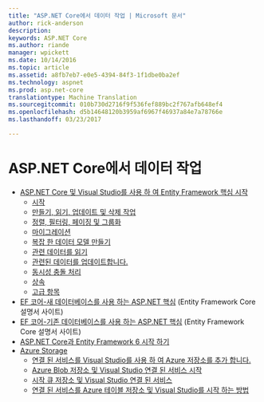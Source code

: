 ```yaml
---
title: "ASP.NET Core에서 데이터 작업 | Microsoft 문서"
author: rick-anderson
description: 
keywords: ASP.NET Core
ms.author: riande
manager: wpickett
ms.date: 10/14/2016
ms.topic: article
ms.assetid: a8fb7eb7-e0e5-4394-84f3-1f1dbe0ba2ef
ms.technology: aspnet
ms.prod: asp.net-core
translationtype: Machine Translation
ms.sourcegitcommit: 010b730d2716f9f536fef889bc2f767afb648ef4
ms.openlocfilehash: d5b14648120b3959af6967f46937a84e7a78766e
ms.lasthandoff: 03/23/2017

---
```

# <a name="working-with-data-in-aspnet-core"></a>ASP.NET Core에서 데이터 작업 

*   [ASP.NET Core 및 Visual Studio를 사용 하 여 Entity Framework 핵심 시작](ef-mvc/index.md)
    *   [시작](ef-mvc/intro.md)
    *   [만들기, 읽기, 업데이트 및 삭제 작업](ef-mvc/crud.md)
    *   [정렬, 필터링, 페이징 및 그룹화](ef-mvc/sort-filter-page.md)
    *   [마이그레이션](ef-mvc/migrations.md)
    *   [복잡 한 데이터 모델 만들기](ef-mvc/complex-data-model.md)
    *   [관련 데이터를 읽기](ef-mvc/read-related-data.md)
    *   [관련된 데이터를 업데이트합니다.](ef-mvc/update-related-data.md)
    *   [동시성 충돌 처리](ef-mvc/concurrency.md)
    *   [상속](ef-mvc/inheritance.md)
    *   [고급 항목](ef-mvc/advanced.md)
* [EF 코어-새 데이터베이스를 사용 하는 ASP.NET 핵심](https://docs.microsoft.com/ef/core/get-started/aspnetcore/new-db) (Entity Framework Core 설명서 사이트)
* [EF 코어-기존 데이터베이스를 사용 하는 ASP.NET 핵심](https://docs.microsoft.com/ef/core/get-started/aspnetcore/existing-db) (Entity Framework Core 설명서 사이트)
*   [ASP.NET Core과 Entity Framework 6 시작 하기](entity-framework-6.md)
*   [Azure Storage](azure-storage/index.md)
    *   [연결 된 서비스를 Visual Studio를 사용 하 여 Azure 저장소를 추가 합니다.](https://azure.microsoft.com/documentation/articles/vs-azure-tools-connected-services-storage/)
    *   [Azure Blob 저장소 및 Visual Studio 연결 된 서비스 시작](https://azure.microsoft.com/documentation/articles/vs-storage-aspnet5-getting-started-blobs/)
    *   [시작 큐 저장소 및 Visual Studio 연결 된 서비스](https://azure.microsoft.com/documentation/articles/vs-storage-aspnet5-getting-started-queues/)
    *   [연결 된 서비스를 Azure 테이블 저장소 및 Visual Studio를 시작 하는 방법](https://azure.microsoft.com/documentation/articles/vs-storage-aspnet5-getting-started-tables/)

